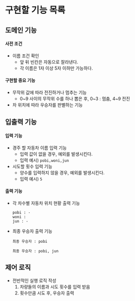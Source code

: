 # 구현할 기능 목록

## 도메인 기능

#### 사전 조건

- 이름 조건 확인
    - 앞 뒤 빈칸은 자동으로 잘라낸다.
    - 각 이름은 1자 이상 5자 이하만 가능하다.

#### 구현할 중요 기능

- 무작위 값에 따라 전진하거나 멈추는 기능
    - 0~9 사이의 무작위 수를 하나 뽑은 후, 0~3 : 멈춤, 4~9 전진
- 차 위치에 따라 우승자를 판별하는 기능

## 입출력 기능

#### 입력 기능

- 경주 할 자동차 이름 입력 기능
    - 입력 값이 없을 경우, 예외를 발생시킨다.
    - 입력 예시) `pobi,woni,jun`
- 시도할 횟수 입력 기능
    - 양수를 입력하지 않을 경우, 예외를 발생시킨다.
    - 입력 예시) `5`

#### 출력 기능

- 각 차수별 자동차 위치 현황 출력 기능
   ```text
   pobi : -
   woni :
   jun : -
   ```
- 최종 우승자 출력 기능
   ```text
   최종 우승자 : pobi
   ```
   ```text
   최종 우승자 : pobi, jun
   ```

## 제어 로직
- 전반적인 실행 로직 작성
  1. 차량들의 이름과 시도 횟수를 입력 받음
  2. 횟수만큼 시도 후, 우승자 출력
